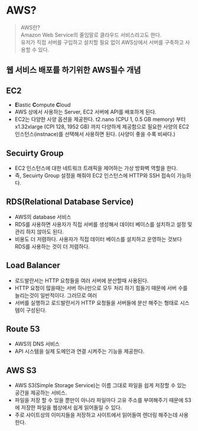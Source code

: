 # AWS?
> AWS란?   
> Amazon Web Service의 줄임말로 클라우드 서비스라고도 한다.   
> 유저가 직접 서버를 구입하고 설치할 필요 없이 AWS상에서 서버를 구축하고 사용할 수 있다.  

## 웹 서비스 배포를 하기위한 AWS필수 개념

## EC2
- **E**lastic **C**ompute **C**loud
- AWS 상에서 사용하는 Server, EC2 서버에 API를 배포하게 된다.
- EC2는 다양한 사양 옵션을 제공한다. t2.nano (CPU 1, 0.5 GB memory) 부터 x1.32xlarge (CPI 128, 1952 GB) 까지 다양하게 제공함으로 필요한 사양의 EC2 인스턴스(instnace)를 선택해서 사용하면 된다. (사양이 좋을 수록 비싸다.)

## Secuirty Group
- EC2 인스턴스에 대한 네트워크 트래픽을 제어하는 가상 방화벽 역할을 한다.
- 즉, Secuirty Group 설정을 해줘야 EC2 인스턴스에 HTTP와 SSH 접속이 가능하다.

## RDS(Relational Database Service)
- AWS의 database 서비스
- RDS를 사용하면 사용자가 직접 서버를 생성해서 데이터 베이스를 설치하고 설정 및 관리 하지 않아도 된다.
- 비용도 더 저렴하다. 사용자가 직접 데이터 베이스를 설치하고 운영하는 것보다 RDS를 사용하는 것이 더 저렴하다.

## Load Balancer
- 로드발란서는 HTTP 요청들을 여러 서버에 분산할때 사용된다.
- HTTP 요청이 많을때는 서버 하나만으로 모두 처리 하기 힘들기 때문에 서버 수를 늘리는것이 일반적이다. 그러므로 여러 
- 서버를 실행하고 로드발란서가 HTTP 요청들을 서버들에 분산 해주는 형태로 시스템이 구성된다.

## Route 53
- AWS의 DNS 서비스
- API 시스템을 실제 도메인과 연결 시켜주는 기능을 제공한다.

## AWS S3
- AWS S3(Simple Storage Service)는 이름 그대로 파일을 쉽게 저장할 수 있는 공간을 제공하는 서비스.
- 파일을 저장 할 수 있을 뿐만이 아니라 파일마다 고유 주소를 부여해주기 때문에 S3에 저장한 파일을 웹상에서 쉽게 읽어들일 수 있다.
- 주로 사이트상의 이미지들을 저장하고 사이트에서 읽어들여 렌더링 해주는데 사용한다.